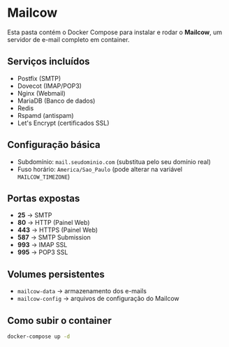 # Mailcow

Esta pasta contém o Docker Compose para instalar e rodar o **Mailcow**, um servidor de e-mail completo em container.  

## Serviços incluídos
- Postfix (SMTP)
- Dovecot (IMAP/POP3)
- Nginx (Webmail)
- MariaDB (Banco de dados)
- Redis
- Rspamd (antispam)
- Let's Encrypt (certificados SSL)

## Configuração básica

- Subdomínio: `mail.seudominio.com` (substitua pelo seu domínio real)
- Fuso horário: `America/Sao_Paulo` (pode alterar na variável `MAILCOW_TIMEZONE`)

## Portas expostas
- **25** → SMTP
- **80** → HTTP (Painel Web)
- **443** → HTTPS (Painel Web)
- **587** → SMTP Submission
- **993** → IMAP SSL
- **995** → POP3 SSL

## Volumes persistentes
- `mailcow-data` → armazenamento dos e-mails
- `mailcow-config` → arquivos de configuração do Mailcow

## Como subir o container
```bash
docker-compose up -d
